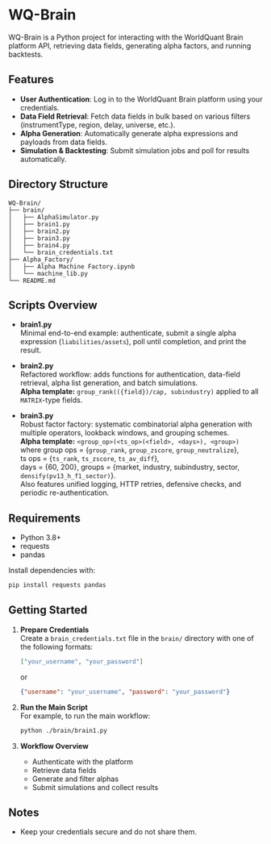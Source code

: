 # WQ-Brain

WQ-Brain is a Python project for interacting with the WorldQuant Brain platform API, retrieving data fields, generating alpha factors, and running backtests.

## Features

- **User Authentication**: Log in to the WorldQuant Brain platform using your credentials.
- **Data Field Retrieval**: Fetch data fields in bulk based on various filters (instrumentType, region, delay, universe, etc.).
- **Alpha Generation**: Automatically generate alpha expressions and payloads from data fields.
- **Simulation & Backtesting**: Submit simulation jobs and poll for results automatically.

## Directory Structure

```
WQ-Brain/
├── brain/
│   ├── AlphaSimulator.py
│   ├── brain1.py
│   ├── brain2.py
│   ├── brain3.py
│   ├── brain4.py
│   └── brain_credentials.txt
├── Alpha_Factory/
│   ├── Alpha Machine Factory.ipynb
│   └── machine_lib.py
└── README.md
```

## Scripts Overview

- **brain1.py**  
  Minimal end-to-end example: authenticate, submit a single alpha expression (`liabilities/assets`), poll until completion, and print the result.

- **brain2.py**  
  Refactored workflow: adds functions for authentication, data-field retrieval, alpha list generation, and batch simulations.  
  **Alpha template:** `group_rank(({field})/cap, subindustry)` applied to all `MATRIX`-type fields.

- **brain3.py**  
  Robust factor factory: systematic combinatorial alpha generation with multiple operators, lookback windows, and grouping schemes.  
  **Alpha template:** `<group_op>(<ts_op>(<field>, <days>), <group>)`  
  where group ops = {`group_rank`, `group_zscore`, `group_neutralize`},  
  ts ops = {`ts_rank`, `ts_zscore`, `ts_av_diff`},  
  days = {60, 200}, groups = {market, industry, subindustry, sector, `densify(pv13_h_f1_sector)`}.  
  Also features unified logging, HTTP retries, defensive checks, and periodic re-authentication.

## Requirements

- Python 3.8+
- requests
- pandas

Install dependencies with:
```bash
pip install requests pandas
```

## Getting Started

1. **Prepare Credentials**  
   Create a `brain_credentials.txt` file in the `brain/` directory with one of the following formats:
   ```json
   ["your_username", "your_password"]
   ```
   or
   ```json
   {"username": "your_username", "password": "your_password"}
   ```

2. **Run the Main Script**  
   For example, to run the main workflow:
   ```bash
   python ./brain/brain1.py
   ```

3. **Workflow Overview**
   - Authenticate with the platform
   - Retrieve data fields
   - Generate and filter alphas
   - Submit simulations and collect results

## Notes

- Keep your credentials secure and do not share them.
